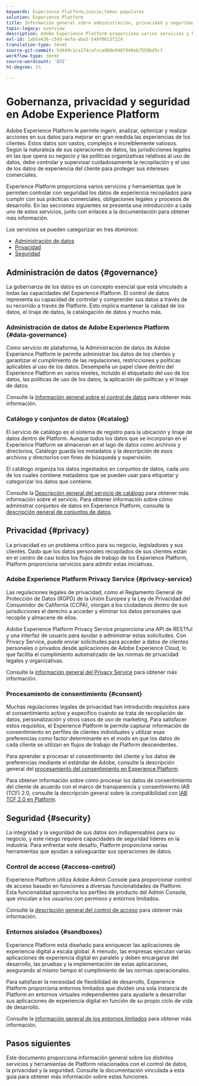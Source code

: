 ```yaml
---
keywords: Experience Platform;inicio;temas populares
solution: Experience Platform
title: Información general sobre administración, privacidad y seguridad
topic-legacy: overview
description: Adobe Experience Platform proporciona varios servicios y herramientas que le permiten controlar con seguridad los datos de experiencia recopilados para cumplir con sus prácticas comerciales, obligaciones legales y procesos de desarrollo.
exl-id: 1ab5a436-c5dd-4e7a-aba1-549f0613f224
translation-type: tm+mt
source-git-commit: 5d449c1ca174cafcca988e9487940eb7550bd5cf
workflow-type: tm+mt
source-wordcount: '832'
ht-degree: 1%

---
```


# Gobernanza, privacidad y seguridad en Adobe Experience Platform

Adobe Experience Platform le permite ingerir, analizar, optimizar y realizar acciones en sus datos para mejorar en gran medida las experiencias de los clientes. Estos datos son vastos, complejos e increíblemente valiosos. Según la naturaleza de sus operaciones de datos, las jurisdicciones legales en las que opera su negocio y las políticas organizativas relativas al uso de datos, debe controlar y supervisar cuidadosamente la recopilación y el uso de los datos de experiencia del cliente para proteger sus intereses comerciales.

Experience Platform proporciona varios servicios y herramientas que le permiten controlar con seguridad los datos de experiencia recopilados para cumplir con sus prácticas comerciales, obligaciones legales y procesos de desarrollo. En las secciones siguientes se presenta una introducción a cada uno de estos servicios, junto con enlaces a la documentación para obtener más información.

Los servicios se pueden categorizar en tres dominios:

* [Administración de datos](#governance)
* [Privacidad](#privacy)
* [Seguridad](#security)

## Administración de datos {#governance}

La gobernanza de los datos es un concepto esencial que está vinculado a todas las capacidades del Experience Platform. El control de datos representa su capacidad de controlar y comprender sus datos a través de su recorrido a través de Platform. Esto implica mantener la calidad de los datos, el linaje de datos, la catalogación de datos y mucho más.

### Administración de datos de Adobe Experience Platform {#data-governance}

Como servicio de plataforma, la Administración de datos de Adobe Experience Platform le permite administrar los datos de los clientes y garantizar el cumplimiento de las regulaciones, restricciones y políticas aplicables al uso de los datos. Desempeña un papel clave dentro del Experience Platform en varios niveles, incluido el etiquetado del uso de los datos, las políticas de uso de los datos, la aplicación de políticas y el linaje de datos.

Consulte la [Información general sobre el control de datos](../../data-governance/home.md) para obtener más información.

### Catálogo y conjuntos de datos {#catalog}

El servicio de catálogo es el sistema de registro para la ubicación y linaje de datos dentro de Platform. Aunque todos los datos que se incorporan en el Experience Platform se almacenan en el lago de datos como archivos y directorios, Catálogo guarda los metadatos y la descripción de esos archivos y directorios con fines de búsqueda y supervisión.

El catálogo organiza los datos ingestados en conjuntos de datos, cada uno de los cuales contiene metadatos que se pueden usar para etiquetar y categorizar los datos que contiene.

Consulte la [Descripción general del servicio de catálogo](../../catalog/home.md) para obtener más información sobre el servicio. Para obtener información sobre cómo administrar conjuntos de datos en Experience Platform, consulte la [descripción general de conjuntos de datos](../../catalog/datasets/overview.md).

## Privacidad {#privacy}

La privacidad es un problema crítico para su negocio, legisladores y sus clientes. Dado que los datos personales recopilados de sus clientes están en el centro de casi todos los flujos de trabajo de los Experience Platform, Platform proporciona servicios para admitir estas iniciativas.

### Adobe Experience Platform Privacy Service {#privacy-service}

Las regulaciones legales de privacidad, como el Reglamento General de Protección de Datos (RGPD) de la Unión Europea y la Ley de Privacidad del Consumidor de California (CCPA), otorgan a los ciudadanos dentro de sus jurisdicciones el derecho a acceder y eliminar los datos personales que recopile y almacene de ellos.

Adobe Experience Platform Privacy Service proporciona una API de RESTful y una interfaz de usuario para ayudar a administrar estas solicitudes. Con Privacy Service, puede enviar solicitudes para acceder a datos de clientes personales o privados desde aplicaciones de Adobe Experience Cloud, lo que facilita el cumplimiento automatizado de las normas de privacidad legales y organizativas.

Consulte la [información general del Privacy Service](../../privacy-service/home.md) para obtener más información.

### Procesamiento de consentimiento {#consent}

Muchas regulaciones legales de privacidad han introducido requisitos para el consentimiento activo y específico cuando se trata de recopilación de datos, personalización y otros casos de uso de marketing. Para satisfacer estos requisitos, el Experience Platform le permite capturar información de consentimiento en perfiles de clientes individuales y utilizar esas preferencias como factor determinante en el modo en que los datos de cada cliente se utilizan en flujos de trabajo de Platform descendentes.

Para aprender a procesar el consentimiento del cliente y los datos de preferencias mediante el estándar de Adobe, consulte la descripción general del [procesamiento del consentimiento en Experience Platform](./consent/adobe/overview.md).

Para obtener información sobre cómo procesar los datos de consentimiento del cliente de acuerdo con el marco de transparencia y consentimiento IAB (TCF) 2.0, consulte la descripción general sobre la compatibilidad con [IAB TCF 2.0 en Platform](./consent/iab/overview.md).

## Seguridad {#security}

La integridad y la seguridad de sus datos son indispensables para su negocio, y este riesgo requiere capacidades de seguridad líderes en la industria. Para enfrentar este desafío, Platform proporciona varias herramientas que ayudan a salvaguardar sus operaciones de datos.

### Control de acceso {#access-control}

Experience Platform utiliza Adobe Admin Console para proporcionar control de acceso basado en funciones a diversas funcionalidades de Platform. Esta funcionalidad aprovecha los perfiles de producto del Admin Console, que vinculan a los usuarios con permisos y entornos limitados.

Consulte la [descripción general del control de acceso](../../access-control/home.md) para obtener más información.

### Entornos aislados {#sandboxes}

Experience Platform está diseñado para enriquecer las aplicaciones de experiencia digital a escala global. A menudo, las empresas ejecutan varias aplicaciones de experiencia digital en paralelo y deben encargarse del desarrollo, las pruebas y la implementación de estas aplicaciones, asegurando al mismo tiempo el cumplimiento de las normas operacionales.

Para satisfacer la necesidad de flexibilidad de desarrollo, Experience Platform proporciona entornos limitados que dividen una sola instancia de Platform en entornos virtuales independientes para ayudarle a desarrollar sus aplicaciones de experiencia digital en función de su propio ciclo de vida de desarrollo.

Consulte la [información general de los entornos limitados](../../sandboxes/home.md) para obtener más información.

## Pasos siguientes

Este documento proporciona información general sobre los distintos servicios y herramientas de Platform relacionados con el control de datos, la privacidad y la seguridad. Consulte la documentación vinculada a esta guía para obtener más información sobre estas funciones.

